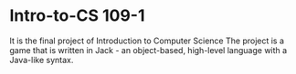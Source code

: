 # Intro-to-CS 109-1
It is the final project of Introduction to Computer Science 
The project is a game that is written in Jack - an object-based, high-level language with a Java-like syntax.
